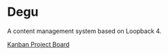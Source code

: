 # Degu

A content management system based on Loopback 4.

[Kanban Project Board](https://github.com/users/bradharms/projects/1)
